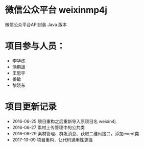 ﻿# 微信公众平台  weixinmp4j 
微信公众平台API封装 Java 版本


# 项目参与人员：
* 李华栋
* 涂鹏雄
* 王思宇
* 姜敏
* 黎晓东

# 项目更新记录
* 2016-06-25 项目重构之后重新导入原项目名 weixin4j
* 2016-06-27 素材上传管理中的公共类
* 2016-06-29 素材管理、群发消息、获取二维码接口，添加event类
* 2017-10-09 项目重构，让代码通用性更强